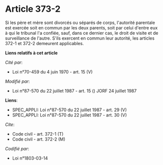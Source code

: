 # Article 373-2

Si les père et mère sont divorcés ou séparés de corps, l'autorité parentale est exercée soit en commun par les deux parents,
soit par celui d'entre eux à qui le tribunal l'a confiée, sauf, dans ce dernier cas, le droit de visite et de surveillance de
l'autre. S'ils exercent en commun leur autorité, les articles 372-1 et 372-2 demeurent applicables.

**Liens relatifs à cet article**

_Cité par_:

  - Loi n°70-459 du 4 juin 1970 - art. 15 (V)

_Modifié par_:

  - Loi n°87-570 du 22 juillet 1987 - art. 15 () JORF 24 juillet 1987

**Liens**:

  - SPEC_APPLI: Loi n°87-570 du 22 juillet 1987 - art. 29 (V)
  - SPEC_APPLI: Loi n°87-570 du 22 juillet 1987 - art. 30 (V)

_Cite_:

  - Code civil - art. 372-1 (T)
  - Code civil - art. 372-2 (M)

_Codifié par_:

  - Loi n°1803-03-14
